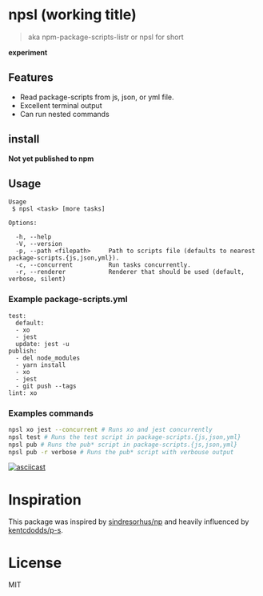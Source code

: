 # npsl (working title)

> aka npm-package-scripts-listr or npsl for short

**experiment**

## Features

* Read package-scripts from js, json, or yml file.
* Excellent terminal output
* Can run nested commands

## install

**Not yet published to npm**

## Usage

```
Usage
 $ npsl <task> [more tasks]

Options:

  -h, --help
  -V, --version
  -p, --path <filepath>     Path to scripts file (defaults to nearest package-scripts.{js,json,yml}).
  -c, --concurrent          Run tasks concurrently.
  -r, --renderer            Renderer that should be used (default, verbose, silent)
```

### Example package-scripts.yml

```
test:
  default:
  - xo
  - jest
  update: jest -u
publish:
  - del node_modules
  - yarn install
  - xo
  - jest
  - git push --tags
lint: xo
```

### Examples commands

```sh
npsl xo jest --concurrent # Runs xo and jest concurrently
npsl test # Runs the test script in package-scripts.{js,json,yml}
npsl pub # Runs the pub* script in package-scripts.{js,json,yml}
npsl pub -r verbose # Runs the pub* script with verbouse output
```

[![asciicast](https://asciinema.org/a/57j6u7jaaj49vrczghkxrqe00.png)](https://asciinema.org/a/57j6u7jaaj49vrczghkxrqe00)

# Inspiration

This package was inspired by [sindresorhus/np](https://github.com/sindresorhus/np) and heavily influenced by [kentcdodds/p-s](https://github.com/kentcdodds/p-s).

# License

MIT
